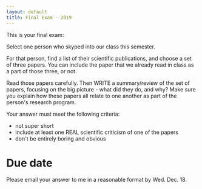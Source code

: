 ```yaml
---
layout: default
title: Final Exam - 2019
---
```


This is your final exam:

Select one person who skyped into our class this semester.

For that person, find a list of their scientific publications, and choose a  set of three papers. You can include the paper that we already read in class as a part of those three, or not.

Read those  papers carefully. Then WRITE a summary/review of the set of papers, focusing on the big picture - what did they do, and why? Make sure you explain how these papers all relate to one another as part of the person's research program.

Your answer must meet the following criteria:

- not super short
- include at least one REAL scientific criticism of one of the papers
- don't be entirely boring and obvious


# Due date

Please email your answer to me in a reasonable format by Wed. Dec. 18.
